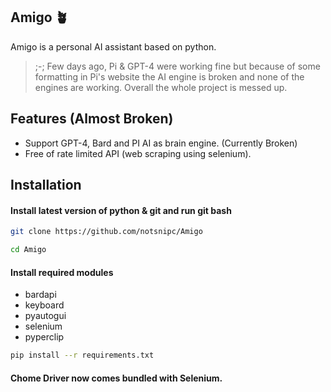 
## **Amigo** 🪴
Amigo is a personal AI assistant based on python.
> ;-; Few days ago, Pi & GPT-4 were working fine but because of some formatting in Pi's website the AI engine is broken and none of the engines are working. Overall the whole project is messed up.

## Features (Almost Broken)

- Support GPT-4, Bard and PI AI as brain engine. (Currently Broken)
- Free of rate limited API (web scraping using selenium).

## Installation

#### Install latest version of python &  git and run git bash

```bash
git clone https://github.com/notsnipc/Amigo
```

```bash
cd Amigo
```


#### Install required modules
- bardapi
- keyboard
- pyautogui
- selenium
- pyperclip

```bash
pip install --r requirements.txt
```

#### Chome Driver now comes bundled with Selenium.

<!-- 
    
## Setup
 -->


<!-- ### Bard Setup

#### If you wish to use Bard as your default Brain Engine, you can consider reading this section.

```bash
Documentation of this section is under development.
``` -->
